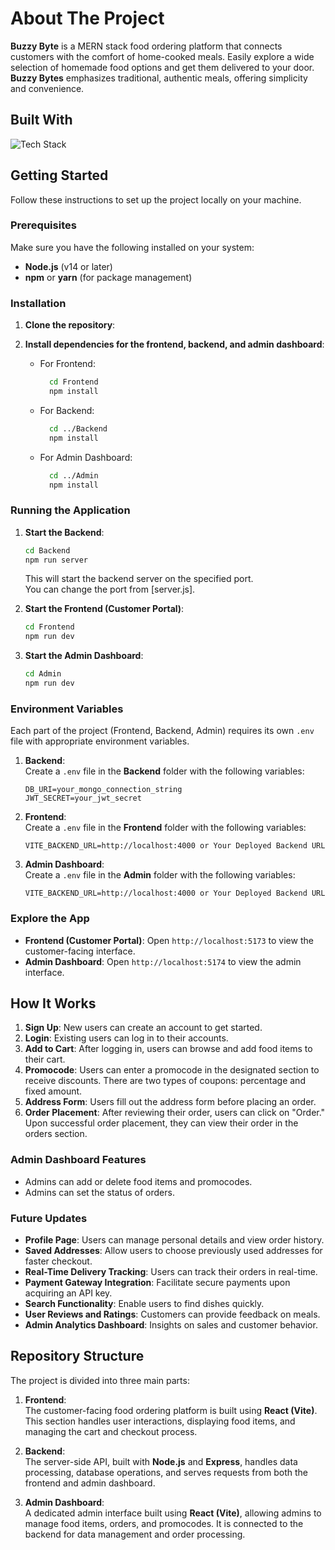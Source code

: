
# About The Project

**Buzzy Byte** is a MERN stack food ordering platform that connects customers with the comfort of home-cooked meals. Easily explore a wide selection of homemade food options and get them delivered to your door. **Buzzy Bytes** emphasizes traditional, authentic meals, offering simplicity and convenience.


## Built With

<p>
  <img src="https://skillicons.dev/icons?i=html,css,js,react,nodejs,express,mongodb,vercel," alt="Tech Stack" />
</p>

## Getting Started

Follow these instructions to set up the project locally on your machine.

### Prerequisites

Make sure you have the following installed on your system:
- **Node.js** (v14 or later)
- **npm** or **yarn** (for package management)

### Installation

1. **Clone the repository**:
   
2. **Install dependencies for the frontend, backend, and admin dashboard**:
   - For Frontend:
     ```bash
       cd Frontend
       npm install
     ```
   - For Backend:
     ```bash
       cd ../Backend
       npm install
     ```
   - For Admin Dashboard:
     ```bash
       cd ../Admin
       npm install
     ```

### Running the Application

1. **Start the Backend**:
   ```bash
   cd Backend
   npm run server
   ```
   This will start the backend server on the specified port.  
   You can change the port from [server.js].
2. **Start the Frontend (Customer Portal)**:
   ```bash
   cd Frontend
   npm run dev
   ```
  

3. **Start the Admin Dashboard**:
   ```bash
   cd Admin
   npm run dev
   ```
  

### Environment Variables

Each part of the project (Frontend, Backend, Admin) requires its own `.env` file with appropriate environment variables.

1. **Backend**:  
   Create a `.env` file in the **Backend** folder with the following variables:
   ```
   DB_URI=your_mongo_connection_string
   JWT_SECRET=your_jwt_secret
   ```

2. **Frontend**:  
   Create a `.env` file in the **Frontend** folder with the following variables:
   ```
   VITE_BACKEND_URL=http://localhost:4000 or Your Deployed Backend URL
   ```

3. **Admin Dashboard**:  
   Create a `.env` file in the **Admin** folder with the following variables:
   ```
   VITE_BACKEND_URL=http://localhost:4000 or Your Deployed Backend URL
   ```

### Explore the App

- **Frontend (Customer Portal)**: Open `http://localhost:5173` to view the customer-facing interface.
- **Admin Dashboard**: Open `http://localhost:5174` to view the admin interface.

## How It Works

1. **Sign Up**: New users can create an account to get started.
2. **Login**: Existing users can log in to their accounts.
3. **Add to Cart**: After logging in, users can browse and add food items to their cart.
4. **Promocode**: Users can enter a promocode in the designated section to receive discounts. There are two types of coupons: percentage and fixed amount.
5. **Address Form**: Users fill out the address form before placing an order.
6. **Order Placement**: After reviewing their order, users can click on "Order." Upon successful order placement, they can view their order in the orders section.

### Admin Dashboard Features

- Admins can add or delete food items and promocodes.
- Admins can set the status of orders.

### Future Updates

- **Profile Page**: Users can manage personal details and view order history.
- **Saved Addresses**: Allow users to choose previously used addresses for faster checkout.
- **Real-Time Delivery Tracking**: Users can track their orders in real-time.
- **Payment Gateway Integration**: Facilitate secure payments upon acquiring an API key.
- **Search Functionality**: Enable users to find dishes quickly.
- **User Reviews and Ratings**: Customers can provide feedback on meals.
- **Admin Analytics Dashboard**: Insights on sales and customer behavior.

## Repository Structure

The project is divided into three main parts:

1. **Frontend**:  
   The customer-facing food ordering platform is built using **React (Vite)**. This section handles user interactions, displaying food items, and managing the cart and checkout process.

2. **Backend**:  
   The server-side API, built with **Node.js** and **Express**, handles data processing, database operations, and serves requests from both the frontend and admin dashboard.

3. **Admin Dashboard**:  
   A dedicated admin interface built using **React (Vite)**, allowing admins to manage food items, orders, and promocodes. It is connected to the backend for data management and order processing.
